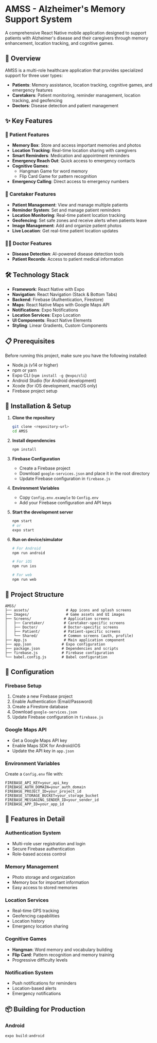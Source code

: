 # AMSS - Alzheimer's Memory Support System

A comprehensive React Native mobile application designed to support patients with Alzheimer's disease and their caregivers through memory enhancement, location tracking, and cognitive games.

## 📱 Overview

AMSS is a multi-role healthcare application that provides specialized support for three user types:
- **Patients**: Memory assistance, location tracking, cognitive games, and emergency features
- **Caretakers**: Patient monitoring, reminder management, location tracking, and geofencing
- **Doctors**: Disease detection and patient management

## ✨ Key Features

### 🧠 Patient Features
- **Memory Box**: Store and access important memories and photos
- **Location Tracking**: Real-time location sharing with caregivers
- **Smart Reminders**: Medication and appointment reminders
- **Emergency Reach Out**: Quick access to emergency contacts
- **Cognitive Games**: 
  - Hangman Game for word memory
  - Flip Card Game for pattern recognition
- **Emergency Calling**: Direct access to emergency numbers

### 👥 Caretaker Features
- **Patient Management**: View and manage multiple patients
- **Reminder System**: Set and manage patient reminders
- **Location Monitoring**: Real-time patient location tracking
- **Geofencing**: Set safe zones and receive alerts when patients leave
- **Image Management**: Add and organize patient photos
- **Live Location**: Get real-time patient location updates

### 👨‍⚕️ Doctor Features
- **Disease Detection**: AI-powered disease detection tools
- **Patient Records**: Access to patient medical information

## 🛠️ Technology Stack

- **Framework**: React Native with Expo
- **Navigation**: React Navigation (Stack & Bottom Tabs)
- **Backend**: Firebase (Authentication, Firestore)
- **Maps**: React Native Maps with Google Maps API
- **Notifications**: Expo Notifications
- **Location Services**: Expo Location
- **UI Components**: React Native Elements
- **Styling**: Linear Gradients, Custom Components

## 📋 Prerequisites

Before running this project, make sure you have the following installed:

- Node.js (v14 or higher)
- npm or yarn
- Expo CLI (`npm install -g @expo/cli`)
- Android Studio (for Android development)
- Xcode (for iOS development, macOS only)
- Firebase project setup

## 🚀 Installation & Setup

1. **Clone the repository**
   ```bash
   git clone <repository-url>
   cd AMSS
   ```

2. **Install dependencies**
   ```bash
   npm install
   ```

3. **Firebase Configuration**
   - Create a Firebase project
   - Download `google-services.json` and place it in the root directory
   - Update Firebase configuration in `firebase.js`

4. **Environment Variables**
   - Copy `Config.env.example` to `Config.env`
   - Add your Firebase configuration and API keys

5. **Start the development server**
   ```bash
   npm start
   # or
   expo start
   ```

6. **Run on device/simulator**
   ```bash
   # For Android
   npm run android
   
   # For iOS
   npm run ios
   
   # For web
   npm run web
   ```

## 📁 Project Structure

```
AMSS/
├── assets/                 # App icons and splash screens
├── Images/                 # Game assets and UI images
├── Screens/               # Application screens
│   ├── Caretaker/         # Caretaker-specific screens
│   ├── Doctor/            # Doctor-specific screens
│   ├── Patient/           # Patient-specific screens
│   └── Shared/            # Common screens (auth, profile)
├── App.js                 # Main application component
├── app.json              # Expo configuration
├── package.json          # Dependencies and scripts
├── firebase.js           # Firebase configuration
└── babel.config.js       # Babel configuration
```

## 🔧 Configuration

### Firebase Setup
1. Create a new Firebase project
2. Enable Authentication (Email/Password)
3. Create a Firestore database
4. Download `google-services.json`
5. Update Firebase configuration in `firebase.js`

### Google Maps API
- Get a Google Maps API key
- Enable Maps SDK for Android/iOS
- Update the API key in `app.json`

### Environment Variables
Create a `Config.env` file with:
```
FIREBASE_API_KEY=your_api_key
FIREBASE_AUTH_DOMAIN=your_auth_domain
FIREBASE_PROJECT_ID=your_project_id
FIREBASE_STORAGE_BUCKET=your_storage_bucket
FIREBASE_MESSAGING_SENDER_ID=your_sender_id
FIREBASE_APP_ID=your_app_id
```

## 📱 Features in Detail

### Authentication System
- Multi-role user registration and login
- Secure Firebase authentication
- Role-based access control

### Memory Management
- Photo storage and organization
- Memory box for important information
- Easy access to stored memories

### Location Services
- Real-time GPS tracking
- Geofencing capabilities
- Location history
- Emergency location sharing

### Cognitive Games
- **Hangman**: Word memory and vocabulary building
- **Flip Card**: Pattern recognition and memory training
- Progressive difficulty levels

### Notification System
- Push notifications for reminders
- Location-based alerts
- Emergency notifications

## 📦 Building for Production

### Android
```bash
expo build:android
```



